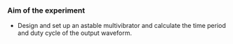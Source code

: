 ### Aim of the experiment
- Design and set up an astable multivibrator and calculate the time period and duty cycle of the output waveform.
